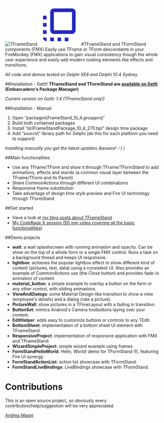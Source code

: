 ![TFrameStand](media/frame_stand_xhdpi.png)
![TFormStand](media/form_stand_xhdpi.png)
#TFrameStand and TFormStand components (FMX)
Easily use TFrame or TForm descendants in your FireMonkey (FMX) applications to gain visual consistency though the whole user experience and easily add modern looking elements like effects and transitions.

_All code and demos tested on Delphi XE8 and Delphi 10.4 Sydney._

##Installation - GetIt!
**TFrameStand and TFormStand are [available on GetIt](https://blog.andreamagni.eu/2017/05/tframestand-v-1-3-available-on-github-and-getit/) (Embarcadero's Package Manager)**

_Current version on GetIt: 1.4 (TFrameStand only!)_

##Installation - Manual
1. Open “packages\FrameStand_10_4.groupproj”
2. Build both contained packages
2. Install “dclFrameStandPackage_10_4_270.bpl” design time package
3. Add “source\” library path for Delphi (do this for each platform you need to support)

_Installing manually you get the latest updates (beware! :-) )_

##Main functionalities
* Use any TFrame/TForm and show it through TFrame/TFormStand to add animations, effects and stands (a common visual layer between the TFrame/TForm and its Parent)
* Share CommonActions through different UI combinations
* Responsive frame substitution
* Take advantage of design time style preview and Fire UI technology through TFormStand

##Get started
* Have a look at [my blog posts about TFrameStand](https://blog.andreamagni.eu/tag/tframestand/)
* [My CodeRage X session (50 min video covering all the basic functionalities)](https://www.youtube.com/watch?v=Z6_ZvnCmFCw)

##Demo projects
* **wait**: a wait splashscreen with running animation and opacity. Can be show on the top of a whole form or a single FMX control. Runs a task on a background thread and keeps UI responsive.
* **lightbox**: achieves the popular lightbox effect to show different kind of content (pictures, text, data) using a consistent UI. Also provides an example of CommonActions use (the Close button) and provides fade-in animation of content.
* **material_button**: a simple example to overlay a button on the form or any other control, with sliding animations.
* **ViewAndDialogs**: some Material Design-like transition to show a view (employee's details) and a dialog (rate a picture).
* **PictureWall**: show pictures in a TFlowLayout with a fading in transition.
* **ButtonSet**: mimics Android's Camera toolbuttons laying over your content.
* **EditHelper**: adds easy to customize buttons or controls to any TEdit.
* **BottomSheet**: implementation of a bottom sheet UI element with TFrameStand.
* **ResponsiveProject**: implementation of responsive application with FMX and TFrameStand.
* **WizardSimpleProject**: simple wizard example using frames.
* **FormStandHelloWorld**: Hello, World! demo for TFormStand (!), featuring Fire UI synergy.
* **FormStandActionList**: action list showcase with TFormStand.
* **FormStandLiveBindings**: LiveBindings showcase with TFormStand.


# Contributions
This is an open source project, so obviously every contribution/help/suggestion will be very appreciated.

[Andrea Magni](http://www.andreamagni.eu)
